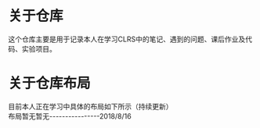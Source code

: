 # 关于仓库

这个仓库主要是用于记录本人在学习CLRS中的笔记、遇到的问题、课后作业及代码、实验项目。  

# 关于仓库布局  
目前本人正在学习中具体的布局如下所示（持续更新）  
布局暂无暂无\-\-\-\-\-\-\-\-\-\-\-\-\-\-\-\-2018/8/16
